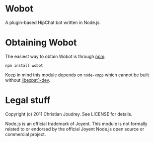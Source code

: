 # Wobot

A plugin-based HipChat bot written in Node.js.

# Obtaining Wobot

The easiest way to obtain Wobot is through [npm](http://npmjs.org/):

    npm install wobot

Keep in mind this module depends on `node-xmpp` which cannot be built without [libexpat1-dev](http://packages.debian.org/search?keywords=libexpat1-dev).

# Legal stuff

Copyright (c) 2011 Christian Joudrey. See LICENSE for details.

Node.js is an official trademark of Joyent. This module is not formally related to or endorsed by the official Joyent Node.js open source or commercial project.
